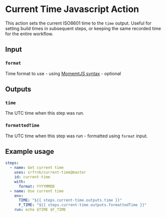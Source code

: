 # Current Time Javascript Action

This action sets the current ISO8601 time to the `time` output. Useful for setting build times in subsequent steps, or keeping the same recorded time for the entire workflow.

## Input

### `format`

Time format to use - using [MomemtJS syntax](https://momentjs.com/) - optional

## Outputs

### `time`

The UTC time when this step was run.

### `formattedTime`

The UTC time when this step was run - formatted using `format` input.

## Example usage

```yaml
steps:
  - name: Get current time
    uses: srfrnk/current-time@master
    id: current-time
    with:
      format: YYYYMMDD
  - name: Use current time
    env:
      TIME: "${{ steps.current-time.outputs.time }}"
      F_TIME: "${{ steps.current-time.outputs.formattedTime }}"
    run: echo $TIME $F_TIME
```
